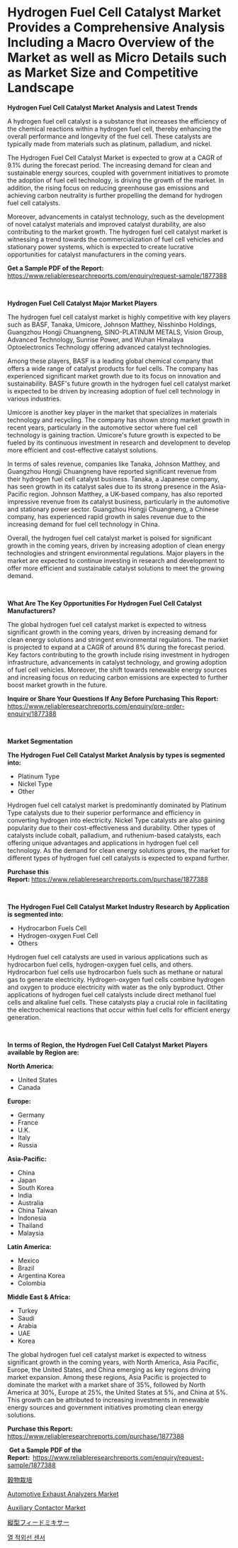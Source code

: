 <p><h1>Hydrogen Fuel Cell Catalyst Market Provides a Comprehensive Analysis Including a Macro Overview of the Market as well as Micro Details such as Market Size and Competitive Landscape</h1></p><p><strong>Hydrogen Fuel Cell Catalyst Market Analysis and Latest Trends</strong></p>
<p><p>A hydrogen fuel cell catalyst is a substance that increases the efficiency of the chemical reactions within a hydrogen fuel cell, thereby enhancing the overall performance and longevity of the fuel cell. These catalysts are typically made from materials such as platinum, palladium, and nickel.</p><p>The Hydrogen Fuel Cell Catalyst Market is expected to grow at a CAGR of 9.1% during the forecast period. The increasing demand for clean and sustainable energy sources, coupled with government initiatives to promote the adoption of fuel cell technology, is driving the growth of the market. In addition, the rising focus on reducing greenhouse gas emissions and achieving carbon neutrality is further propelling the demand for hydrogen fuel cell catalysts.</p><p>Moreover, advancements in catalyst technology, such as the development of novel catalyst materials and improved catalyst durability, are also contributing to the market growth. The hydrogen fuel cell catalyst market is witnessing a trend towards the commercialization of fuel cell vehicles and stationary power systems, which is expected to create lucrative opportunities for catalyst manufacturers in the coming years.</p></p>
<p><strong>Get a Sample PDF of the Report:&nbsp;</strong> <a href="https://www.reliableresearchreports.com/enquiry/request-sample/1877388">https://www.reliableresearchreports.com/enquiry/request-sample/1877388</a></p>
<p>&nbsp;</p>
<p><strong>Hydrogen Fuel Cell Catalyst Major Market Players</strong></p>
<p><p>The hydrogen fuel cell catalyst market is highly competitive with key players such as BASF, Tanaka, Umicore, Johnson Matthey, Nisshinbo Holdings, Guangzhou Hongji Chuangneng, SINO-PLATINUM METALS, Vision Group, Advanced Technology, Sunrise Power, and Wuhan Himalaya Optoelectronics Technology offering advanced catalyst technologies.</p><p>Among these players, BASF is a leading global chemical company that offers a wide range of catalyst products for fuel cells. The company has experienced significant market growth due to its focus on innovation and sustainability. BASF's future growth in the hydrogen fuel cell catalyst market is expected to be driven by increasing adoption of fuel cell technology in various industries.</p><p>Umicore is another key player in the market that specializes in materials technology and recycling. The company has shown strong market growth in recent years, particularly in the automotive sector where fuel cell technology is gaining traction. Umicore's future growth is expected to be fueled by its continuous investment in research and development to develop more efficient and cost-effective catalyst solutions.</p><p>In terms of sales revenue, companies like Tanaka, Johnson Matthey, and Guangzhou Hongji Chuangneng have reported significant revenue from their hydrogen fuel cell catalyst business. Tanaka, a Japanese company, has seen growth in its catalyst sales due to its strong presence in the Asia-Pacific region. Johnson Matthey, a UK-based company, has also reported impressive revenue from its catalyst business, particularly in the automotive and stationary power sector. Guangzhou Hongji Chuangneng, a Chinese company, has experienced rapid growth in sales revenue due to the increasing demand for fuel cell technology in China.</p><p>Overall, the hydrogen fuel cell catalyst market is poised for significant growth in the coming years, driven by increasing adoption of clean energy technologies and stringent environmental regulations. Major players in the market are expected to continue investing in research and development to offer more efficient and sustainable catalyst solutions to meet the growing demand.</p></p>
<p>&nbsp;</p>
<p><strong>What Are The Key Opportunities For Hydrogen Fuel Cell Catalyst Manufacturers?</strong></p>
<p><p>The global hydrogen fuel cell catalyst market is expected to witness significant growth in the coming years, driven by increasing demand for clean energy solutions and stringent environmental regulations. The market is projected to expand at a CAGR of around 8% during the forecast period. Key factors contributing to the growth include rising investment in hydrogen infrastructure, advancements in catalyst technology, and growing adoption of fuel cell vehicles. Moreover, the shift towards renewable energy sources and increasing focus on reducing carbon emissions are expected to further boost market growth in the future.</p></p>
<p><strong>Inquire or Share Your Questions If Any Before Purchasing This Report:</strong> <a href="https://www.reliableresearchreports.com/enquiry/pre-order-enquiry/1877388">https://www.reliableresearchreports.com/enquiry/pre-order-enquiry/1877388</a></p>
<p>&nbsp;</p>
<p><strong>Market Segmentation</strong></p>
<p><strong>The Hydrogen Fuel Cell Catalyst Market Analysis by types is segmented into:</strong></p>
<p><ul><li>Platinum Type</li><li>Nickel Type</li><li>Other</li></ul></p>
<p><p>Hydrogen fuel cell catalyst market is predominantly dominated by Platinum Type catalysts due to their superior performance and efficiency in converting hydrogen into electricity. Nickel Type catalysts are also gaining popularity due to their cost-effectiveness and durability. Other types of catalysts include cobalt, palladium, and ruthenium-based catalysts, each offering unique advantages and applications in hydrogen fuel cell technology. As the demand for clean energy solutions grows, the market for different types of hydrogen fuel cell catalysts is expected to expand further.</p></p>
<p><strong>Purchase this Report:&nbsp;</strong><a href="https://www.reliableresearchreports.com/purchase/1877388">https://www.reliableresearchreports.com/purchase/1877388</a></p>
<p>&nbsp;</p>
<p><strong>The Hydrogen Fuel Cell Catalyst Market Industry Research by Application is segmented into:</strong></p>
<p><ul><li>Hydrocarbon Fuels Cell</li><li>Hydrogen-oxygen Fuel Cell</li><li>Others</li></ul></p>
<p><p>Hydrogen fuel cell catalysts are used in various applications such as hydrocarbon fuel cells, hydrogen-oxygen fuel cells, and others. Hydrocarbon fuel cells use hydrocarbon fuels such as methane or natural gas to generate electricity. Hydrogen-oxygen fuel cells combine hydrogen and oxygen to produce electricity with water as the only byproduct. Other applications of hydrogen fuel cell catalysts include direct methanol fuel cells and alkaline fuel cells. These catalysts play a crucial role in facilitating the electrochemical reactions that occur within fuel cells for efficient energy generation.</p></p>
<p>&nbsp;</p>
<p><strong>In terms of Region, the Hydrogen Fuel Cell Catalyst Market Players available by Region are:</strong></p>
<p>
    <p> <strong> North America: </strong>
        <ul>
            <li>United States</li>
            <li>Canada</li>
        </ul>
        </p> 
    <p> <strong> Europe: </strong>
        <ul>
            <li>Germany</li>
            <li>France</li>
            <li>U.K.</li>
            <li>Italy</li>
            <li>Russia</li>
        </ul>
        </p> 
    <p> <strong> Asia-Pacific: </strong>
        <ul>
            <li>China</li>
            <li>Japan</li>
            <li>South Korea</li>
            <li>India</li>
            <li>Australia</li>
            <li>China Taiwan</li>
            <li>Indonesia</li>
            <li>Thailand</li>
            <li>Malaysia</li>
        </ul>
        </p> 
    <p> <strong> Latin America: </strong>
        <ul>
            <li>Mexico</li>
            <li>Brazil</li>
            <li>Argentina Korea</li>
            <li>Colombia</li>
        </ul>
        </p> 
    <p> <strong> Middle East & Africa: </strong>
        <ul>
            <li>Turkey</li>
            <li>Saudi</li>
            <li>Arabia</li>
            <li>UAE</li>
            <li>Korea</li>
        </ul>
    </p>
    </p>
<p><p>The global hydrogen fuel cell catalyst market is expected to witness significant growth in the coming years, with North America, Asia Pacific, Europe, the United States, and China emerging as key regions driving market expansion. Among these regions, Asia Pacific is projected to dominate the market with a market share of 35%, followed by North America at 30%, Europe at 25%, the United States at 5%, and China at 5%. This growth can be attributed to increasing investments in renewable energy sources and government initiatives promoting clean energy solutions.</p></p>
<p><strong>Purchase this Report: </strong><a href="https://www.reliableresearchreports.com/purchase/1877388">https://www.reliableresearchreports.com/purchase/1877388</a></p>
<p>&nbsp;<strong>Get a Sample PDF of the Report:&nbsp;&nbsp;</strong><a href="https://www.reliableresearchreports.com/enquiry/request-sample/1877388">https://www.reliableresearchreports.com/enquiry/request-sample/1877388</a></p>
<p><strong></strong></p>
<p><p><a href="https://medium.com/@austincooper525/2024%E5%B9%B4%E3%81%8B%E3%82%892031%E5%B9%B4%E3%81%BE%E3%81%A7%E3%81%AE%E6%9C%9F%E9%96%93%E3%81%AB%E4%BA%88%E6%B8%AC%E3%81%95%E3%82%8C%E3%82%8B%E7%A9%80%E7%89%A9%E6%A0%BD%E5%9F%B9%E5%B8%82%E5%A0%B4%E3%81%AE%E5%88%86%E6%9E%90%E3%81%A8%E8%A6%8F%E6%A8%A1-f40da7a77d53">穀物栽培</a></p><p><a href="https://issuu.com/reportprime-2/docs/automotive-exhaust-analyzers-market-size-2030.pptx">Automotive Exhaust Analyzers Market</a></p><p><a href="https://github.com/sonuprakash1/Market-Research-Report-List-2/blob/main/auxiliary-contactor-market.md">Auxiliary Contactor Market</a></p><p><a href="https://medium.com/@pollynsatcherayted345/%E5%9E%82%E7%9B%B4%E3%83%95%E3%82%A3%E3%83%BC%E3%83%89%E3%83%9F%E3%82%AD%E3%82%B5%E3%83%BC%E5%B8%82%E5%A0%B4-%E7%AB%B6%E4%BA%89%E5%88%86%E6%9E%90-%E5%B8%82%E5%A0%B4%E5%8B%95%E5%90%91-%E3%81%8A%E3%82%88%E3%81%B32031%E5%B9%B4%E3%81%BE%E3%81%A7%E3%81%AE%E4%BA%88%E6%B8%AC-ef4e4aca5544">縦型フィードミキサー</a></p><p><a href="https://medium.com/@jackieshlerin9805/%EC%97%B4%EC%A0%81-%EC%A0%81%EC%99%B8%EC%84%A0-%EC%84%BC%EC%84%9C-%EC%8B%9C%EC%9E%A5-%EC%9C%A0%ED%98%95-%EC%9D%91%EC%9A%A9-%EB%B0%8F-%EC%A7%80%EB%A6%AC%EB%B3%84-%ED%8F%AC%EA%B4%84%EC%A0%81-%ED%8F%89%EA%B0%80-441a5007bc78">열 적외선 센서</a></p></p>